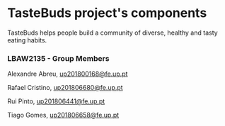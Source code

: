 # TasteBuds project's components

TasteBuds helps people build a community of diverse, healthy and tasty eating habits.

### LBAW2135 - Group Members

Alexandre Abreu, up201800168@fe.up.pt

Rafael Cristino, up201806680@fe.up.pt

Rui Pinto, up201806441@fe.up.pt

Tiago Gomes, up201806658@fe.up.pt
